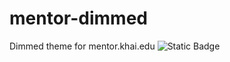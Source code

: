 # mentor-dimmed
Dimmed theme for mentor.khai.edu
![Static Badge](https://img.shields.io/badge/Install%20for%20Tampermonkey-gray?style=for-the-badge&logo=tampermonkey&link=https%3A%2F%2Fgithub.com%2Fhusarenko%2Fmentor-dimmed%2Fraw%2Fmain%2FMentor%2520KhAI%2520Dark%2520Theme-0.1.user.js)
